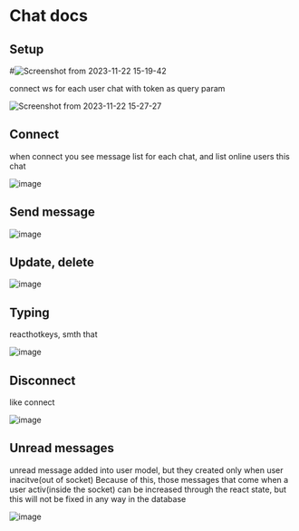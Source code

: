 <h1>Chat docs</h1>

## Setup
#![Screenshot from 2023-11-22 15-19-42](https://github.com/ternyavsky/fsd_medic/assets/105453132/e5098369-a540-451d-aaca-8406ac5697c6)
<p> connect ws for each user chat with token as query param</p>

![Screenshot from 2023-11-22 15-27-27](https://github.com/ternyavsky/fsd_medic/assets/105453132/a88a0777-4e70-43ed-acac-ac261987552f)


## Connect
<p>when connect you see message list for each chat, and list online users this chat</p>

![image](https://github.com/ternyavsky/fsd_medic/assets/105453132/3117521d-ad2b-4b6a-8b6b-bc18125845b1)

## Send message 

![image](https://github.com/ternyavsky/fsd_medic/assets/105453132/1b559b37-409d-4995-a2ce-6a14338a0d64)

## Update, delete

![image](https://github.com/ternyavsky/fsd_medic/assets/105453132/d6bc7a89-eef9-4fa1-a0ce-fe051d415256)

## Typing
reacthotkeys, smth that 

![image](https://github.com/ternyavsky/fsd_medic/assets/105453132/a8c0f072-1e65-49ec-b3a2-fc1597337c5e)


## Disconnect
<p>like connect </p>

![image](https://github.com/ternyavsky/fsd_medic/assets/105453132/e8673949-f5af-4fab-8676-44141490db8c)


## Unread messages
<p>unread message added into user model, but they created only when user inacitve(out of socket)
Because of this, those messages that come when a user activ(inside the socket) can be increased through the react state, but this will not be fixed in any way in the database</p>

![image](https://github.com/ternyavsky/fsd_medic/assets/105453132/cb2fe455-1639-47c1-853c-39ef32aa30a1)
